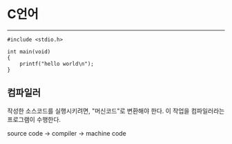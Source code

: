 # __C언어__
---
```
#include <stdio.h>

int main(void)
{
    printf("hello world\n");
}
```

## __컴파일러__
작성한 소스코드를 실행시키려면, "머신코드"로 변환해야 한다. 이 작업을 컴파일러라는 프로그램이 수행한다.

source code -> compiler -> machine code


